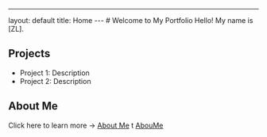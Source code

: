 ---
layout: default
title: Home
--- # Welcome to My Portfolio Hello! My name is [ZL].
## Projects
- Project 1: Description
- Project 2: Description
## About Me
Click here to learn more → [About Me](about.md)
t [AbouMe](about.md)
